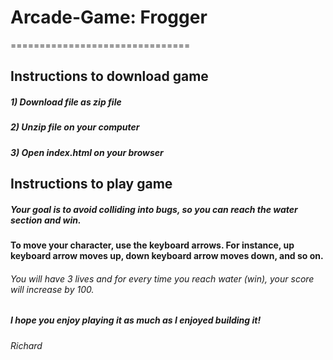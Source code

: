 # Arcade-Game: Frogger
===============================

## Instructions to download game
##### 1) Download file as zip file
##### 2) Unzip file on your computer
##### 3) Open **index.html** on your browser

## Instructions to play game
##### Your goal is to avoid colliding into bugs, so you can reach the water section and win. 
#### To move your character, use the keyboard arrows. For instance, up keyboard arrow moves up, down keyboard arrow moves down, and so on.
###### You will have 3 lives and for every time you reach water (win), your score will increase by 100.

##### I hope you enjoy playing it as much as I enjoyed building it!

###### Richard